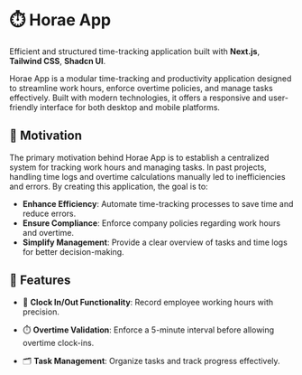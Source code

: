 # ⏱️ Horae App
Efficient and structured time-tracking application built with **Next.js**, **Tailwind CSS**, **Shadcn UI**.

Horae App is a modular time-tracking and productivity application designed to streamline work hours, enforce overtime policies, and manage tasks effectively. Built with modern technologies, it offers a responsive and user-friendly interface for both desktop and mobile platforms.

## 🧭 Motivation
The primary motivation behind Horae App is to establish a centralized system for tracking work hours and managing tasks. In past projects, handling time logs and overtime calculations manually led to inefficiencies and errors. By creating this application, the goal is to:

- **Enhance Efficiency**: Automate time-tracking processes to save time and reduce errors.
- **Ensure Compliance**: Enforce company policies regarding work hours and overtime.
- **Simplify Management**: Provide a clear overview of tasks and time logs for better decision-making.

## 🚀 Features
- 📅  **Clock In/Out Functionality**: Record employee working hours with precision.
- ⏱️ **Overtime Validation**: Enforce a 5-minute interval before allowing overtime clock-ins.

- 🗂️ **Task Management**: Organize tasks and track progress effectively.

